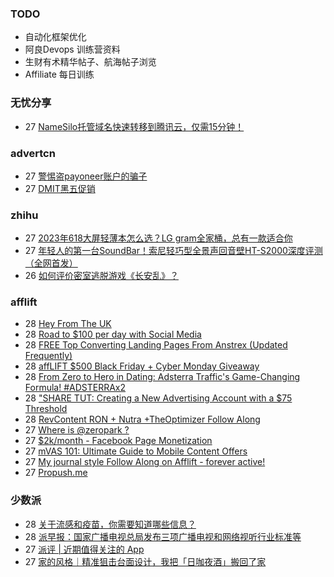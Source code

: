 ### TODO
-  自动化框架优化
-  阿良Devops 训练营资料
-  生财有术精华帖子、航海帖子浏览
-  Affiliate 每日训练

### 无忧分享
<!-- ruyo:START -->
-  27 [NameSilo托管域名快速转移到腾讯云，仅需15分钟！](https://51.ruyo.net/18548.html)<!-- ruyo:END -->

### advertcn
<!-- advertcn:START -->
-  27 [警惕盗payoneer账户的骗子](https://www.advertcn.com/forum.php?mod=viewthread&tid=113097)
-  27 [DMIT黑五促销](https://www.advertcn.com/forum.php?mod=viewthread&tid=113094)<!-- advertcn:END -->

### zhihu
<!-- zhihu:START -->
-  27 [2023年618大屏轻薄本怎么选？LG gram全家桶，总有一款适合你](http://zhuanlan.zhihu.com/p/632641888?utm_campaign=rss&utm_medium=rss&utm_source=rss&utm_content=title)
-  27 [年轻人的第一台SoundBar！索尼轻巧型全景声回音壁HT-S2000深度评测（全网首发）](http://zhuanlan.zhihu.com/p/630990296?utm_campaign=rss&utm_medium=rss&utm_source=rss&utm_content=title)
-  26 [如何评价密室逃脱游戏《长安乱》？](http://www.zhihu.com/question/563950552/answer/3045961312?utm_campaign=rss&utm_medium=rss&utm_source=rss&utm_content=title)<!-- zhihu:END -->

### afflift
<!-- afflift:START -->
-  28 [Hey From The UK](https://afflift.com/f/threads/hey-from-the-uk.12127/)
-  28 [Road to $100 per day with Social Media](https://afflift.com/f/threads/road-to-100-per-day-with-social-media.12012/)
-  28 [FREE Top Converting Landing Pages From Anstrex &lpar;Updated Frequently&rpar;](https://afflift.com/f/threads/free-top-converting-landing-pages-from-anstrex-updated-frequently.2596/)
-  28 [affLIFT $500 Black Friday + Cyber Monday Giveaway](https://afflift.com/f/threads/afflift-500-black-friday-cyber-monday-giveaway.12105/)
-  28 [From Zero to Hero in Dating: Adsterra Traffic&#39;s Game-Changing Formula! #ADSTERRAx2](https://afflift.com/f/threads/from-zero-to-hero-in-dating-adsterra-traffics-game-changing-formula-adsterrax2.11962/)
-  28 [&quot;SHARE TUT: Creating a New Advertising Account with a $75 Threshold](https://afflift.com/f/threads/share-tut-creating-a-new-advertising-account-with-a-75-threshold.12126/)
-  28 [RevContent RON + Nutra +TheOptimizer Follow Along](https://afflift.com/f/threads/revcontent-ron-nutra-theoptimizer-follow-along.7210/)
-  27 [Where is @zeropark ?](https://afflift.com/f/threads/where-is-zeropark.12125/)
-  27 [$2k/month - Facebook Page Monetization](https://afflift.com/f/threads/2k-month-facebook-page-monetization.10637/)
-  27 [mVAS 101: Ultimate Guide to Mobile Content Offers](https://afflift.com/f/threads/mvas-101-ultimate-guide-to-mobile-content-offers.11905/)
-  27 [My journal style Follow Along on Afflift - forever active!](https://afflift.com/f/threads/my-journal-style-follow-along-on-afflift-forever-active.11857/)
-  27 [Propush.me](https://afflift.com/f/threads/propush-me.12119/)<!-- afflift:END -->

### 少数派
<!-- sspai:START -->
-  28 [关于流感和疫苗，你需要知道哪些信息？](https://sspai.com/post/76945)
-  28 [派早报：国家广播电视总局发布三项广播电视和网络视听行业标准等](https://sspai.com/post/84677)
-  27 [派评 | 近期值得关注的 App](https://sspai.com/post/84665)
-  27 [家的风格｜精准狙击台面设计，我把「日咖夜酒」搬回了家](https://sspai.com/post/82813)<!-- sspai:END -->

